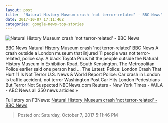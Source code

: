 ```yaml
---
layout: post
title:  "Natural History Museum crash 'not terror-related' - BBC News"
date: 2017-10-07 17:11:46Z
categories: google-news-top-stories
---
```


![Natural History Museum crash 'not terror-related' - BBC News](https://ichef.bbci.co.uk/images/ic/1024x576/p05jb0jt.jpg)

BBC News Natural History Museum crash 'not terror-related' BBC News A crash outside a London museum that injured 11 people was not terror-related, police say. A black Toyota Prius hit the people outside the Natural History Museum in Exhibition Road, South Kensington. The Metropolitan Police earlier said one person had ... The Latest: Police: London Crash That Hurt 11 Is Not Terror U.S. News & World Report Police: Car crash in London is traffic accident, not terror Washington Post Car Hits London Pedestrians But Terror Not Suspected NBCNews.com Reuters - New York Times - WJLA - ABC News all 350 news articles »


Full story on F3News: [Natural History Museum crash 'not terror-related' - BBC News](http://www.f3nws.com/n/KaVaJD)

> Posted on: Saturday, October 7, 2017 5:11:46 PM
